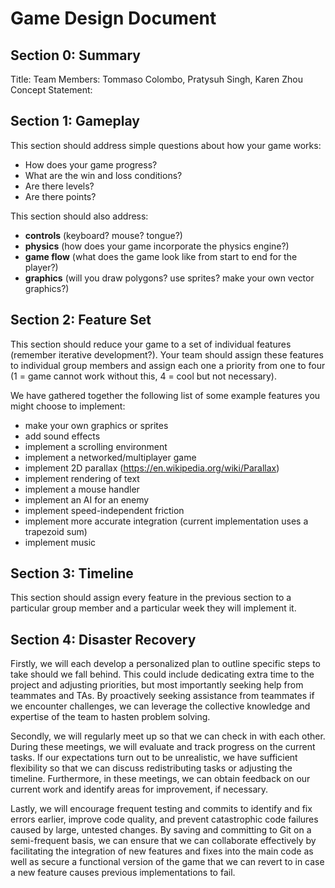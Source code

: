 # Game Design Document

## Section 0: Summary
Title: 
Team Members: Tommaso Colombo, Pratysuh Singh, Karen Zhou
Concept Statement:

## Section 1: Gameplay
This section should address simple questions about how your game works:
- How does your game progress?
- What are the win and loss conditions?
- Are there levels?
- Are there points?

This section should also address:
- **controls** (keyboard? mouse? tongue?)
- **physics** (how does your game incorporate the physics engine?)
- **game flow** (what does the game look like from start to end for the player?)
- **graphics** (will you draw polygons? use sprites? make your own vector graphics?)

## Section 2: Feature Set
This section should reduce your game to a set of individual features (remember iterative development?).  Your team should
assign these features to individual group members and assign each one a priority from one to four (1 = game cannot work without this, 4 = cool but not necessary).

We have gathered together the following list of some example features you might choose to implement:
- make your own graphics or sprites
- add sound effects
- implement a scrolling environment
- implement a networked/multiplayer game
- implement 2D parallax (https://en.wikipedia.org/wiki/Parallax)
- implement rendering of text
- implement a mouse handler
- implement an AI for an enemy
- implement speed-independent friction
- implement more accurate integration (current implementation uses a trapezoid sum)
- implement music

## Section 3: Timeline
This section should assign every feature in the previous section to a particular group member and a particular week they will implement it.

## Section 4: Disaster Recovery
Firstly, we will each develop a personalized plan to outline specific steps to take should we fall behind. This could include dedicating extra time to the project and adjusting priorities, but most importantly seeking help from teammates and TAs. By proactively seeking assistance from teammates if we encounter challenges, we can leverage the collective knowledge and expertise of the team to hasten problem solving.

Secondly, we will regularly meet up so that we can check in with each other. During these meetings, we will evaluate and track progress on the current tasks. If our expectations turn out to be unrealistic, we have sufficient flexibility so that we can discuss redistributing tasks or adjusting the timeline. Furthermore, in these meetings, we can obtain feedback on our current work and identify areas for improvement, if necessary.

Lastly, we will encourage frequent testing and commits to identify and fix errors earlier, improve code quality, and prevent catastrophic code failures caused by large, untested changes. By saving and committing to Git on a semi-frequent basis, we can ensure that we can collaborate effectively by facilitating the integration of new features and fixes into the main code as well as secure a functional version of the game that we can revert to in case a new feature causes previous implementations to fail.
